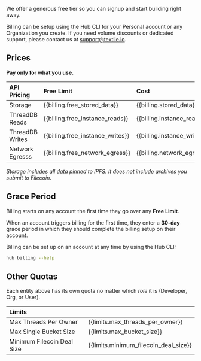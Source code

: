 We offer a generous free tier so you can signup and start building right away. 

Billing can be setup using the Hub CLI for your Personal account or any Organization you create. If you need volume discounts or dedicated support, please contact us at [support@textile.io](mailto:support@textile.io).

## Prices

**Pay only for what you use.**

| API Pricing | Free Limit | Cost |
| :------ | :------ | :------ |
| Storage | {{billing.free_stored_data}} |  {{billing.stored_data}}
| ThreadDB Reads | {{billing.free_instance_reads}} |  {{billing.instance_reads}}
| ThreadDB Writes | {{billing.free_instance_writes}} |  {{billing.instance_writes}}
| Network Egresss | {{billing.free_network_egress}} |  {{billing.network_egress}}

_Storage includes all data pinned to IPFS. It does not include archives you submit to Filecoin._

## Grace Period

Billing starts on any account the first time they go over any **Free Limit**.

When an account triggers billing for the first time, they enter a **30-day** grace period in which they should complete the billing setup on their account. 

Billing can be set up on an account at any time by using the Hub CLI:

```bash
hub billing --help
```

## Other Quotas

Each entity above has its own quota no matter which *role* it is (Developer, Org, or User). 

| Limits | |
| :------ | :------ |
| Max Threads Per Owner | {{limits.max_threads_per_owner}} |
| Max Single Bucket Size | {{limits.max_bucket_size}} |
| Minimum Filecoin Deal Size | {{limits.minimum_filecoin_deal_size}} |
